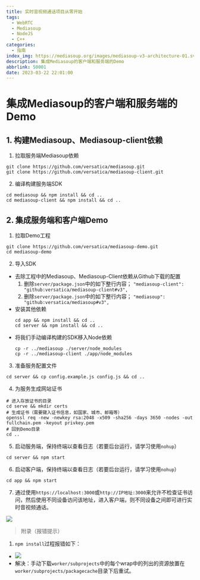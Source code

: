 ```yaml
---
title: 实时音视频通话项目从零开始
tags:
  - WebRTC
  - Mediasoup
  - NodeJS
  - C++
categories:
  - 指南
index_img: https://mediasoup.org/images/mediasoup-v3-architecture-01.svg
description: 集成Mediasoup的客户端和服务端的Demo
abbrlink: 50001
date: 2023-03-22 22:01:00
---
```


# 集成Mediasoup的客户端和服务端的Demo
## 1. 构建Mediasoup、Mediasoup-client依赖
1. 拉取服务端Mediasoup依赖
  ```shell
  git clone https://github.com/versatica/mediasoup.git
  git clone https://github.com/versatica/mediasoup-client.git
  ```
2. 编译构建服务端SDK
  ```shell
  cd mediasoup && npm install && cd ..
  cd mediasoup-client && npm install && cd ..
  ```

## 2. 集成服务端和客户端Demo
1. 拉取Demo工程
  ```shell
  git clone https://github.com/versatica/mediasoup-demo.git
  cd mediasoup-demo
  ```
2. 导入SDK
  - 去除工程中的Mediasoup、Mediasoup-Client依赖从Github下载的配置
    1. 删除`server/package.json`中的如下整行内容；
      `"mediasoup-client": "github:versatica/mediasoup-client#v3",`
    2. 删除`server/package.json`中的如下整行内容；
      `"mediasoup": "github:versatica/mediasoup#v3",`
  - 安装其他依赖
    ```shell
    cd app && npm install && cd ..
    cd server && npm install && cd ..
    ```
  - 将我们手动编译构建的SDK移入Node依赖
    ```
    cp -r ../mediasoup ./server/node_modules
    cp -r ../mediasoup-client ./app/node_modules
    ```
3. 准备服务配置文件
  ```
  cd server && cp config.example.js config.js && cd ..
  ```
4. 为服务生成网站证书
  ```shell
  # 进入存放证书的目录
  cd serve && mkdir certs
  # 生成证书（需要键入证书信息，如国家、城市、邮箱等）
  openssl req -new -newkey rsa:2048 -x509 -sha256 -days 3650 -nodes -out fullchain.pem -keyout privkey.pem
  # 回到Demo目录
  cd ..
  ```
5. 启动服务端，保持终端以查看日志（若要后台运行，请学习使用`nohup`）
  ```shell
  cd server && npm start
  ```
6. 启动客户端，保持终端以查看日志（若要后台运行，请学习使用`nohup`）
  ```shell
  cd app && npm start
  ```
7. 通过使用`https://localhost:3000`或`http://IP地址:3000`来允许不检查证书访问，然后使用不同设备访问该地址，进入客户端，则不同设备之间即可进行实时音视频通话。

![](https://zhongshijie1995.github.io/zhongshijie-pic/img/20230322222200.jpg)

> 附录（报错提示）
1. `npm install`过程报错如下：
  - ![](https://zhongshijie1995.github.io/zhongshijie-pic/img/20230322222200.jpg)
  - 解决：手动下载`worker/subprojects`中的每个wrap中的列出的资源放置在`worker/subprojects/packagecache`目录下后重试。

